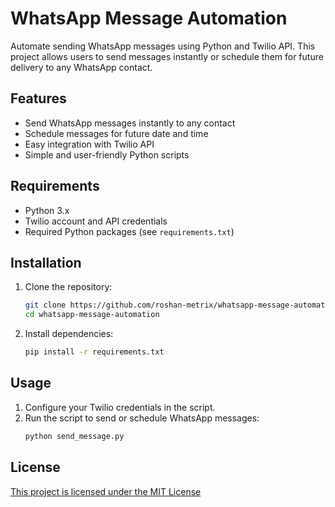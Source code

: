 # WhatsApp Message Automation

Automate sending WhatsApp messages using Python and Twilio API. This project allows users to send messages instantly or schedule them for future delivery to any WhatsApp contact.

## Features

- Send WhatsApp messages instantly to any contact
- Schedule messages for future date and time
- Easy integration with Twilio API
- Simple and user-friendly Python scripts

## Requirements

- Python 3.x
- Twilio account and API credentials
- Required Python packages (see `requirements.txt`)

## Installation

1. Clone the repository:
    ```bash
    git clone https://github.com/roshan-metrix/whatsapp-message-automation.git
    cd whatsapp-message-automation
    ```
2. Install dependencies:
    ```bash
    pip install -r requirements.txt
    ```

## Usage

1. Configure your Twilio credentials in the script.
2. Run the script to send or schedule WhatsApp messages:
    ```bash
    python send_message.py
    ```

## License

[This project is licensed under the MIT License](license.txt)

